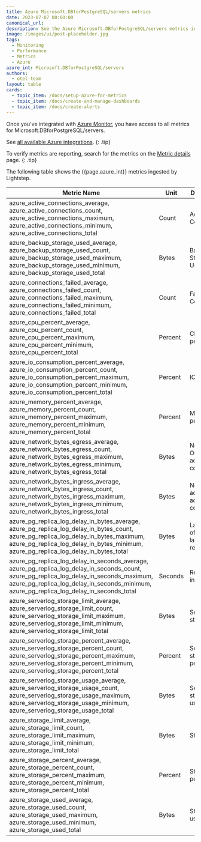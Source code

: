 ```yaml
---
title: Azure Microsoft.DBforPostgreSQL/servers metrics
date: 2023-07-07 00:00:00
canonical_url:
description: See the Azure Microsoft.DBforPostgreSQL/servers metrics ingested by Lightstep Observability
image: /images/ui/post-placeholder.jpg
tags:
  - Monitoring
  - Performance
  - Metrics
  - Azure
azure_int: Microsoft.DBforPostgreSQL/servers
authors:
  - otel-team
layout: table
cards:
  - topic_item: /docs/setup-azure-for-metrics
  - topic_item: /docs/create-and-manage-dashboards
  - topic_item: /docs/create-alerts
---
```

Once you've integrated with [Azure Monitor](/docs/setup-azure-for-metrics), you have access to all metrics for Microsoft.DBforPostgreSQL/servers.

See [all available Azure integrations](/docs/azure-metrics).
{: .tip}

To verify metrics are reporting, search for the metrics on the [Metric details](/docs/manage-metric-details) page.
{: .tip}

The following table shows the {{page.azure_int}} metrics ingested by Lightstep.
<table class="table-aws">
<colgroup><col span="1" style="width: 35%;" /><col span="1" style="width: 15%;" /><col span="1" style="width: 35%;" /></colgroup>
  <thead>
    <th>Metric Name</th>
    <th>Unit</th>
    <th>Description</th>
  </thead>
  <tr>
    <td>azure_active_connections_average, azure_active_connections_count, azure_active_connections_maximum, azure_active_connections_minimum, azure_active_connections_total</td>
    <td>Count</td>
    <td>Active Connections</td>
  </tr>
  <tr>
    <td>azure_backup_storage_used_average, azure_backup_storage_used_count, azure_backup_storage_used_maximum, azure_backup_storage_used_minimum, azure_backup_storage_used_total</td>
    <td>Bytes</td>
    <td>Backup Storage Used</td>
  </tr>
  <tr>
    <td>azure_connections_failed_average, azure_connections_failed_count, azure_connections_failed_maximum, azure_connections_failed_minimum, azure_connections_failed_total</td>
    <td>Count</td>
    <td>Failed Connections</td>
  </tr>
  <tr>
    <td>azure_cpu_percent_average, azure_cpu_percent_count, azure_cpu_percent_maximum, azure_cpu_percent_minimum, azure_cpu_percent_total</td>
    <td>Percent</td>
    <td>CPU percent</td>
  </tr>
  <tr>
    <td>azure_io_consumption_percent_average, azure_io_consumption_percent_count, azure_io_consumption_percent_maximum, azure_io_consumption_percent_minimum, azure_io_consumption_percent_total</td>
    <td>Percent</td>
    <td>IO percent</td>
  </tr>
  <tr>
    <td>azure_memory_percent_average, azure_memory_percent_count, azure_memory_percent_maximum, azure_memory_percent_minimum, azure_memory_percent_total</td>
    <td>Percent</td>
    <td>Memory percent</td>
  </tr>
  <tr>
    <td>azure_network_bytes_egress_average, azure_network_bytes_egress_count, azure_network_bytes_egress_maximum, azure_network_bytes_egress_minimum, azure_network_bytes_egress_total</td>
    <td>Bytes</td>
    <td>Network Out across active connections</td>
  </tr>
  <tr>
    <td>azure_network_bytes_ingress_average, azure_network_bytes_ingress_count, azure_network_bytes_ingress_maximum, azure_network_bytes_ingress_minimum, azure_network_bytes_ingress_total</td>
    <td>Bytes</td>
    <td>Network In across active connections</td>
  </tr>
  <tr>
    <td>azure_pg_replica_log_delay_in_bytes_average, azure_pg_replica_log_delay_in_bytes_count, azure_pg_replica_log_delay_in_bytes_maximum, azure_pg_replica_log_delay_in_bytes_minimum, azure_pg_replica_log_delay_in_bytes_total</td>
    <td>Bytes</td>
    <td>Lag in bytes of the most lagging replica</td>
  </tr>
  <tr>
    <td>azure_pg_replica_log_delay_in_seconds_average, azure_pg_replica_log_delay_in_seconds_count, azure_pg_replica_log_delay_in_seconds_maximum, azure_pg_replica_log_delay_in_seconds_minimum, azure_pg_replica_log_delay_in_seconds_total</td>
    <td>Seconds</td>
    <td>Replica lag in seconds</td>
  </tr>
  <tr>
    <td>azure_serverlog_storage_limit_average, azure_serverlog_storage_limit_count, azure_serverlog_storage_limit_maximum, azure_serverlog_storage_limit_minimum, azure_serverlog_storage_limit_total</td>
    <td>Bytes</td>
    <td>Server Log storage limit</td>
  </tr>
  <tr>
    <td>azure_serverlog_storage_percent_average, azure_serverlog_storage_percent_count, azure_serverlog_storage_percent_maximum, azure_serverlog_storage_percent_minimum, azure_serverlog_storage_percent_total</td>
    <td>Percent</td>
    <td>Server Log storage percent</td>
  </tr>
  <tr>
    <td>azure_serverlog_storage_usage_average, azure_serverlog_storage_usage_count, azure_serverlog_storage_usage_maximum, azure_serverlog_storage_usage_minimum, azure_serverlog_storage_usage_total</td>
    <td>Bytes</td>
    <td>Server Log storage used</td>
  </tr>
  <tr>
    <td>azure_storage_limit_average, azure_storage_limit_count, azure_storage_limit_maximum, azure_storage_limit_minimum, azure_storage_limit_total</td>
    <td>Bytes</td>
    <td>Storage limit</td>
  </tr>
  <tr>
    <td>azure_storage_percent_average, azure_storage_percent_count, azure_storage_percent_maximum, azure_storage_percent_minimum, azure_storage_percent_total</td>
    <td>Percent</td>
    <td>Storage percent</td>
  </tr>
  <tr>
    <td>azure_storage_used_average, azure_storage_used_count, azure_storage_used_maximum, azure_storage_used_minimum, azure_storage_used_total</td>
    <td>Bytes</td>
    <td>Storage used</td>
  </tr>
</table>
